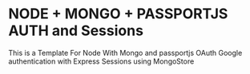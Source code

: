 # NODE + MONGO + PASSPORTJS AUTH and Sessions

This is a Template For Node With Mongo and passportjs OAuth Google authentication
with Express Sessions using MongoStore
